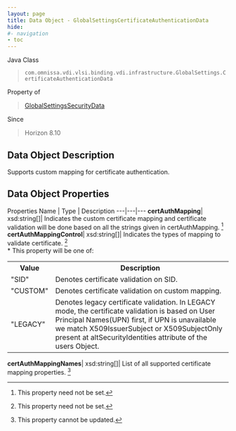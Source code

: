 ```yaml
---
layout: page
title: Data Object - GlobalSettingsCertificateAuthenticationData
hide:
#- navigation
- toc
---
```






Java Class
> `com.omnissa.vdi.vlsi.binding.vdi.infrastructure.GlobalSettings.CertificateAuthenticationData`

Property of
> [GlobalSettingsSecurityData](vdi.infrastructure.GlobalSettings.SecurityData.md#field_detail)

Since
> Horizon 8.10


## Data Object Description

Supports custom mapping for certificate authentication.

## Data Object Properties
Properties
Name |  Type |  Description
---|---|---
**certAuthMapping**|  xsd:string[]|  Indicates the custom certificate mapping and certificate validation will be done based on all the strings given in certAuthMapping. [^1]
**certAuthMappingControl**|  xsd:string[]|  Indicates the types of mapping to validate certificate. [^1]<br>* This property will be one of:<br><table><tr><th>Value</th><th>Description</th></tr><tr><td>"SID"</td><td>Denotes certificate validation on SID.</td></tr><tr><td>"CUSTOM"</td><td>Denotes certificate validation on custom mapping.</td></tr><tr><td>"LEGACY"</td><td>Denotes legacy certificate validation. In LEGACY mode, the certificate validation is based on User Principal Names(UPN) first, if UPN is unavailable we match X509IssuerSubject or X509SubjectOnly present at altSecurityIdentities attribute of the users Object.</td></tr></table>
**certAuthMappingNames**|  xsd:string[]|  List of all supported certificate mapping properties. [^2]
 


 


[^1]: This property need not be set.
[^2]: This property cannot be updated.